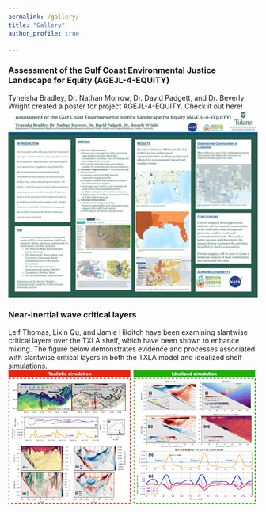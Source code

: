 ```yaml
---
permalink: /gallery/
title: "Gallery"
author_profile: true

---
```

### Assessment of the Gulf Coast Environmental Justice Landscape for Equity (AGEJL-4-EQUITY)
Tyneisha Bradley, Dr. Nathan Morrow, Dr. David Padgett, and Dr. Beverly Wright created a poster for project AGEJL-4-EQUITY. Check it out here!
![AGEJL Poster](./assets/poster.JPG) 

### Near-inertial wave critical layers
Leif Thomas, Lixin Qu, and Jamie Hilditch have been examining slantwise critical layers over the TXLA shelf, which have been shown to enhance mixing. The figure below demonstrates evidence and processes associated with slantwise critical layers in both the TXLA model and idealized shelf simulations. 
![](../images/critical_layer.png)
